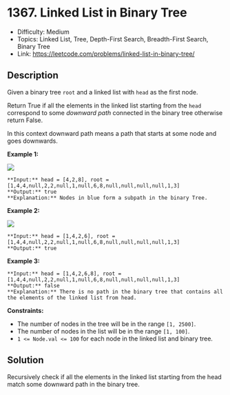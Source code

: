 # 1367. Linked List in Binary Tree

- Difficulty: Medium
- Topics: Linked List, Tree, Depth-First Search, Breadth-First Search, Binary Tree
- Link: https://leetcode.com/problems/linked-list-in-binary-tree/

## Description

Given a binary tree `root` and a linked list with `head` as the first node.

Return True if all the elements in the linked list starting from the `head` correspond to some *downward path* connected in the binary tree otherwise return False.

In this context downward path means a path that starts at some node and goes downwards.

**Example 1:**

**![](https://assets.leetcode.com/uploads/2020/02/12/sample_1_1720.png)**

```
**Input:** head = [4,2,8], root = [1,4,4,null,2,2,null,1,null,6,8,null,null,null,null,1,3]
**Output:** true
**Explanation:** Nodes in blue form a subpath in the binary Tree.  

```

**Example 2:**

**![](https://assets.leetcode.com/uploads/2020/02/12/sample_2_1720.png)**

```
**Input:** head = [1,4,2,6], root = [1,4,4,null,2,2,null,1,null,6,8,null,null,null,null,1,3]
**Output:** true

```

**Example 3:**

```
**Input:** head = [1,4,2,6,8], root = [1,4,4,null,2,2,null,1,null,6,8,null,null,null,null,1,3]
**Output:** false
**Explanation:** There is no path in the binary tree that contains all the elements of the linked list from head.

```

**Constraints:**

- The number of nodes in the tree will be in the range `[1, 2500]`.
- The number of nodes in the list will be in the range `[1, 100]`.
- `1 <= Node.val <= 100` for each node in the linked list and binary tree.

## Solution

Recursively check if all the elements in the linked list starting from the head match some downward path in the binary tree.
